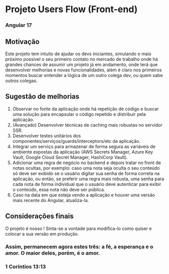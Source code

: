 # Projeto Users Flow (Front-end)

### Angular 17

## Motivação
Este projeto tem intuito de ajudar os devs iniciantes, simulando o mais próximo possível o seu primeiro contato no mercado de trabalho onde há grandes chances de assumir um projeto já em andamento, onde terá que desenvolver melhorias e novas funcionalidades, além é claro nos primeiros momentos buscar entender a lógica de um outro colega dev, ou quem sabe outros colegas.

## Sugestão de melhorias

1) Observar no fonte da aplicação onde há repetição de código e buscar uma solução para encapsular o código repetido e distribuir pela aplicação.
2) (Avançado) Desenvolver técnicas de caching mais robustas no servidor SSR.
3) Desenvolver testes unitários dos componentes/serviços/guards/interceptors/etc da aplicação.
4) Integrar um serviço para armazenar de forma segura as variáveis de ambiente expostas da aplicação (AWS Secrets Manager, Azure Key Vault, Google Cloud Secret Manager, HashiCorp Vault).
5) Adicionar uma regra de negócio no backend e depois tratar no front de notas ocultas, por exemplo: caso uma nota seja oculta o seu conteúdo só deve ser exibido se o usuário digitar sua senha de forma correta na aplicação, ou então, se preferir uma regra mais robusta, uma senha para cada nota de forma individual que o usuário deve autenticar para exibir o conteúdo, essa nota não deve ser pública.
6) Caso na data em que esteja vendo a aplicação e houver uma versão mais recente do Angular, atualiza-la.

## Considerações finais
O projeto é nosso ! 
Sinta-se a vontade para modifica-lo como quiser e colocar a sua versão em produção.

### Assim, permanecem agora estes três: a fé, a esperança e o amor. O maior deles, porém, é o amor.
### 1 Coríntios 13:13
